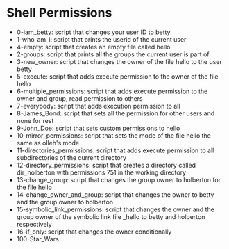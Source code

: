 # Shell Permissions
* 0-iam_betty: script that changes your user ID to betty
* 1-who_am_i: script that prints the userid of the current user
* 4-empty: script that creates an empty file called hello
* 2-groups: script that prints all the groups the current user is part of
* 3-new_owner: script that changes the owner of the file hello to the user betty
* 5-execute: script that adds execute permission to the owner of the file hello
* 6-multiple_permissions: script that adds execute permission to the owner and group, read permission to others
* 7-everybody: script that adds execution permission to all
* 8-James_Bond: script that sets all the permission for other users and none for rest
* 9-John_Doe: script that sets custom permissions to hello
* 10-mirror_permissions: script that sets the mode of the file hello the same as olleh's mode
* 11-directories_permissions: script that adds execute permission to all subdirectories of the current directory
* 12-directory_permissions: script that creates a directory called dir_holberton with permissions 751 in the working directory
* 13-change_group: script that changes the group owner to holberton for the file hello
* 14-change_owner_and_group: script that changes the owner to betty and the group owner to holberton
* 15-symbolic_link_permissions: script that changes the owner and the group owner of the symbolic link file _hello to betty and holberton respectively
* 16-if_only: script that changes the owner conditionally
* 100-Star_Wars
